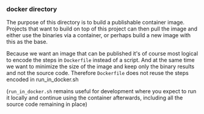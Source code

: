 ### docker directory

The purpose of this directory is to build a publishable container image.
Projects that want to build on top of this project can then pull the image and
either use the binaries via a container, or perhaps build a new image with
this as the base.

Because we want an image that can be published it's of course most logical
to encode the steps in `Dockerfile` instead of a script.
And at the same time we want to minimize the size of the image and keep only
the binary results and not the source code.  Therefore `Dockerfile` does not
reuse the steps encoded in run_in_docker.sh

(`run_in_docker.sh` remains useful for development where you expect to run it
locally and continue using the container afterwards, including all the source
code remaining in place)

